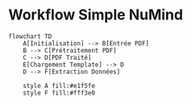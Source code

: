 # Workflow Simple NuMind

```mermaid
flowchart TD
    A[Initialisation] --> B[Entrée PDF]
    B --> C[Prétraitement PDF]
    C --> D[PDF Traité]
    E[Chargement Template] --> D
    D --> F[Extraction Données]
    
    style A fill:#e1f5fe
    style F fill:#fff3e0
``` 